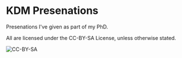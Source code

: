 KDM Presenations
================


Presenations I've given as part of my PhD.

All are licensed under the CC-BY-SA License, unless otherwise stated.

![CC-BY-SA](http://mirrors.creativecommons.org/presskit/buttons/80x15/png/by-sa.png)
